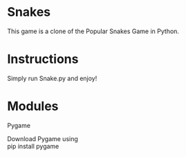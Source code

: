 # Snakes  
This game is a clone of the Popular Snakes Game in Python.

# Instructions   
Simply run Snake.py and enjoy!

# Modules
Pygame  
  
Download Pygame using  
pip install pygame



